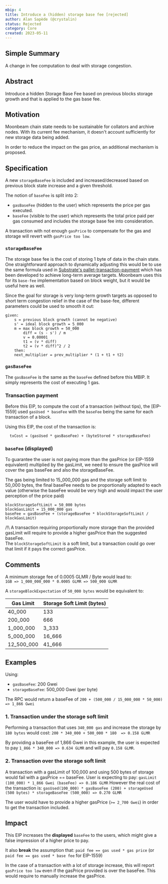 ```yaml
---
mbip: 4
title: Introduce a (hidden) storage base fee [rejected]
author: Alan Sapède (@crystalin)
status: Rejected
category: Core
created: 2023-05-11
---
```


## Simple Summary

A change in fee computation to deal with storage congestion.

## Abstract

Introduce a hidden Storage Base Fee based on previous blocks storage growth and that is applied
to the gas base fee.

## Motivation

Moonbeam chain state needs to be sustainable for collators and archive nodes. With its current
fee mechanism, it doesn't account sufficiently for new storage data being added.

In order to reduce the impact on the gas price, an additional mechanism is proposed.

## Specification

A new `storageBaseFee` is included and increased/decreased based on previous block state increase
and a given threshold.

The notion of `baseFee` is split into 2:

- `gasBaseFee` (hidden to the user) which represents the price per gas executed.
- `baseFee` (visible to the user) which represents the total price paid per gas consumed and
  includes the storage base fee into consideration.

A transaction with not enough `gasPrice` to compensate for the gas and storage will revert with
`gasPrice too low`.

### `storageBaseFee`

The storage base fee is the cost of storing 1 byte of data in the chain state. One straightforward
approach to dynamically adjusting this would be to use the same formula used in
[Substrate's pallet-transaction-payment](https://github.com/paritytech/substrate/blob/0046337664b221ff1072fb8f872f13a170babca9/frame/transaction-payment/src/lib.rs#L95)
which has been developed to achieve long-term average targets. Moonbeam uses this for its `base-fee`
implementation based on block weight, but it would be useful here as well.

Since the goal for storage is very long-term growth targets as opposed to short term congestion
relief in the case of the base-fee, different parameters could be used to smooth it out:

```
given:
    s = previous block growth (cannot be negative)
    s' = ideal block growth = 5_000
    m = max block growth = 50_000
        diff = (s - s') / m
        v = 0.00001
        t1 = (v * diff)
        t2 = (v * diff)^2 / 2
    then:
    next_multiplier = prev_multiplier * (1 + t1 + t2)
```

### `gasBaseFee`

The `gasBaseFee` is the same as the `baseFee` defined before this MBIP. It simply represents the cost
of executing 1 gas.

### Transaction payment

Before this EIP, to compute the cost of a transaction (without tips), the [EIP-1559]
used `gasUsed * baseFee` with the `baseFee` being the same for each transaction of a block.

Using this EIP, the cost of the transaction is:

```
  txCost = (gasUsed * gasBaseFee) + (byteStored * storageBaseFee)
```

### `baseFee` (displayed)

To guarantee the user is not paying more than the gasPrice (or EIP-1559 equivalent) multiplied
by the gasLimit, we need to ensure the gasPrice will cover the gas baseFee
and also the storageBaseFee.

The gas being limited to 15_000_000 gas and the storage soft limit to 50_000 bytes, the final
baseFee needs to be proportionally adapted to each value (otherwise the baseFee would be very high
and would impact the user perception of the price paid)

```
blockStorageSoftLimit = 50_000 bytes
blockGasLimit = 15_000_000 gas
baseFee = gasBaseFee + (storageBaseFee * blockStorageSoftLimit / blockGasLimit)
```

/!\ A transaction requiring proportionally more storage than the provided gasLimit
will require to provide a higher gasPrice than the suggested baseFee.  
 The `blockStorageSoftLimit` is a soft limit, but a transaction
could go over that limit if it pays the correct gasPrice.

## Comments

A minimum storage fee of 0.0005 GLMR / Byte would lead to:  
`1GB => 1_000_000_000 * 0.0005 GLMR => 500_000 GLMR`

A `storageBlockExpectation` of `50_000 bytes` would be equivalent to:

| Gas Limit  | Storage Soft Limit (bytes) |
| ---------- | -------------------------- |
| 40_000     | 133                        |
| 200_000    | 666                        |
| 1_000_000  | 3_333                      |
| 5_000_000  | 16_666                     |
| 12_500_000 | 41_666                     |

## Examples

Using:

- `gasBaseFee`: 200 Gwei
- `storageBaseFee`: 500_000 Gwei (per byte)

The RPC would return a baseFee of `200 + (500_000 / 15_000_000 * 50_000) => 1_866 Gwei`

### 1. Transaction under the storage soft limit

Performing a transaction that uses `340_000 gas`
and increase the storage by `180 bytes` would cost: `200 * 340_000 + 500_000 * 180  => 0.158 GLMR`

By providing a baseFee of 1,866 Gwei in this example, the user is expected to pay `1_866 * 340_000 => 0.634 GLMR` and will pay `0.158 GLMR`.

### 2. Transaction over the storage soft limit

A transaction with a gasLimit of 100,000 and using 500 bytes of storage would fail with a gasPrice
== baseFee.
User is expecting to pay: `gasLimit (100_000) * 1_866 Gwei (baseFee) => 0.186 GLMR`
However the real cost of the transaction is: `gasUsed(100_000) * gasBaseFee (200) + storageUsed (500 bytes) * storageBaseFee (500_000) => 0.270 GLMR`

The user would have to provide a higher gasPrice (`>= 2_700 Gwei`) in order to get the transaction
included.

## Impact

This EIP increases the **displayed** `baseFee` to the users, which might give a false impression of
a higher price to pay.

It also **break** the assumption that: `paid fee == gas used * gas price`
(or `paid fee == gas used * base fee` for EIP-1559)

In the case of a transaction with a lot of storage increase, this will report `gasPrice too low`
even if the gasPrice provided is over the baseFee.
This would require to manually increase the gasPrice.
